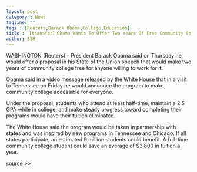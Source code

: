 ```yaml
---
layout: post
category : News
tagline: ""
tags : [Reuters,Barack Obama,College,Education]
title : 【transfer】Obama Wants To Offer Two Years Of Free Community College
author: SSH
---
```


WASHINGTON (Reuters) - President Barack Obama said on Thursday he would offer a proposal in his State of the Union speech that would make two years of community college free for anyone willing to work for it.

Obama said in a video message released by the White House that in a visit to Tennessee on Friday he would announce the program to make community college accessible for everyone.

Under the proposal, students who attend at least half-time, maintain a 2.5 GPA while in college, and make steady progress toward completing their programs would have their tuition eliminated.

The White House said the program would be taken in partnership with states and was inspired by new programs in Tennessee and Chicago. If all states participate, an estimated 9 million students could benefit. A full-time community college student could save an average of $3,800 in tuition a year. 

[source >>](http://www.businessinsider.com/r-obama-proposes-two-years-of-free-community-college-2015-1)